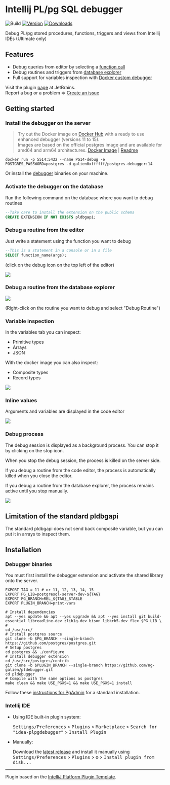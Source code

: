 # Intellij PL/pg SQL debugger

![Build](https://github.com/ng-galien/idea-plpgdebugger/workflows/Build/badge.svg)
[![Version](https://img.shields.io/jetbrains/plugin/v/18419-postgresql-debugger.svg)](https://plugins.jetbrains.com/plugin/18419-postgresql-debugger)
[![Downloads](https://img.shields.io/jetbrains/plugin/d/18419-postgresql-debugger.svg)](https://plugins.jetbrains.com/plugin/18419-postgresql-debugger)

<!-- Plugin description -->
Debug PL/pg stored procedures, functions, triggers and views from Intellij IDEs (Ultimate only)

## Features

- Debug queries from editor by selecting a [function call](#debug-a-routine-from-the-editor)
- Debug routines and triggers from [database explorer](#debug-a-routine-from-the-database-explorer)
- Full support for variables inspection with [Docker custom debugger](https://github.com/ng-galien/idea-plpgdebugger/blob/221/docker/README.md)

Visit the plugin [page](https://plugins.jetbrains.com/plugin/18419-postgresql-debugger) at JetBrains.  
Report a bug or a problem => [Create an issue](https://github.com/ng-galien/idea-plpgdebugger/issues/new/choose)
<!-- Plugin description end -->

## Getting started

### Install the debugger on the server

>Try out the Docker image on [Docker Hub](https://hub.docker.com/repository/docker/galien0xffffff/postgres-debugger/general) with a ready to use enhanced debugger (versions 11 to 15).  
Images are based on the official postgres image and are available for amd64 and arm64 architectures. 
> [Docker Image](/docker/Dockerfile) | [Readme](/docker/README.md)


```shell
docker run -p 5514:5432 --name PG14-debug -e POSTGRES_PASSWORD=postgres -d galien0xffffff/postgres-debugger:14
```

Or install the [debugger](https://www.pgadmin.org/docs/pgadmin4/development/debugger.html) binaries on  your machine.

### Activate the debugger on the database

Run the following command on the database where you want to debug routines

```sql
--Take care to install the extension on the public schema
CREATE EXTENSION IF NOT EXISTS pldbgapi;
```

### Debug a routine from the editor

Just write a statement using the function you want to debug

```sql
--This is a statement in a console or in a file
SELECT function_name(args);
```
(click on the debug icon on the top left of the editor)

![](img/direct.gif)

### Debug a routine from the database explorer

![](img/indirect.gif)

(Right-click on the routine you want to debug and select "Debug Routine")

### Variable inspection

In the variables tab you can inspect:
- Primitive types
- Arrays
- JSON

With the docker image you can also inspect:
- Composite types
- Record types

![](img/inspect-variables.png)

### Inline values

Arguments and variables are displayed in the code editor  

![](img/inline-variables.png)

### Debug process

The debug session is displayed as a background process. You can stop it by clicking on the stop icon. 

When you stop the debug session, the process is killed on the server side.  

If you debug a routine from the code editor, the process is automatically killed when you close the editor.  

If you debug a routine from the database explorer, the process remains active until you stop manually.

![](img/background-process.png)

## Limitation of the standard pldbgapi

The standard pldbgapi does not send back composite variable, but you can put it in arrays to inspect them.

## Installation

### Debugger binaries

You must first install the debugger extension and activate the shared library onto the server.  

```shell
EXPORT TAG = 11 # or 11, 12, 13, 14, 15
EXPORT PG_LIB=postgresql-server-dev-${TAG}
EXPORT PG_BRANCH=REL_${TAG}_STABLE
EXPORT PLUGIN_BRANCH=print-vars

# Install dependencies
apt --yes update && apt --yes upgrade && apt --yes install git build-essential libreadline-dev zlib1g-dev bison libkrb5-dev flex $PG_LIB \
#
cd /usr/src/
# Install postgres source
git clone -b $PG_BRANCH --single-branch https://github.com/postgres/postgres.git
# Setup postgres
cd postgres && ./configure
# Install debugger extension
cd /usr/src/postgres/contrib
git clone -b $PLUGIN_BRANCH --single-branch https://github.com/ng-galien/pldebugger.git
cd pldebugger
# Compile with the same options as postgres
make clean && make USE_PGXS=1 && make USE_PGXS=1 install
```

Follow these [instructions for PgAdmin](https://www.pgadmin.org/docs/pgadmin4/development/debugger.html) for a standard installation.


### Intellij IDE

- Using IDE built-in plugin system:
  
  <kbd>Settings/Preferences</kbd> > <kbd>Plugins</kbd> > <kbd>Marketplace</kbd> > <kbd>Search for "idea-plpgdebugger"</kbd> >
  <kbd>Install Plugin</kbd>
  
- Manually:

  Download the [latest release](https://github.com/ng-galien/idea-plpgdebugger/releases/latest) and install it manually using
  <kbd>Settings/Preferences</kbd> > <kbd>Plugins</kbd> > <kbd>⚙️</kbd> > <kbd>Install plugin from disk...</kbd>

---
Plugin based on the [IntelliJ Platform Plugin Template][template].

[template]: https://github.com/JetBrains/intellij-platform-plugin-template
